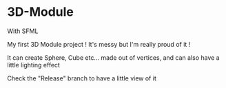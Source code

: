 # 3D-Module
With SFML

My first 3D Module project ! It's messy but I'm really proud of it !

It can create Sphere, Cube etc... made out of vertices, and can also have a little lighting effect

Check the "Release" branch to have a little view of it
